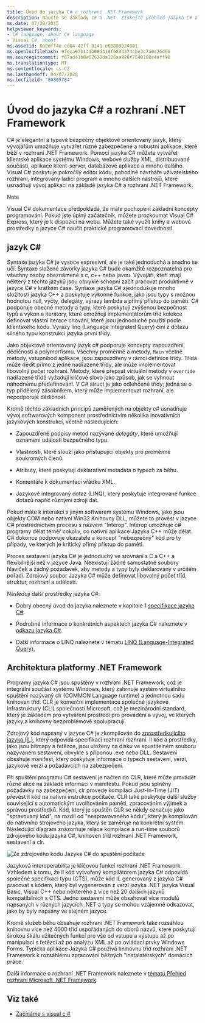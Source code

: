 ```yaml
---
title: Úvod do jazyka C# a rozhraní .NET Framework
description: Naučte se základy c# a .NET. Získejte přehled jazyka C# a ekosystému .NET.
ms.date: 07/20/2015
helpviewer_keywords:
- C# language, about C# language
- Visual C#, about
ms.assetid: 0a2dff4e-cd84-42ff-8141-e89889b24081
ms.openlocfilehash: 9feca97b141b08d418f6833374cbe3c7a0c26d66
ms.sourcegitcommit: f87ad41b8e62622da126aa928f7640108c4eff98
ms.translationtype: MT
ms.contentlocale: cs-CZ
ms.lasthandoff: 04/07/2020
ms.locfileid: "80805784"
---
```

# <a name="introduction-to-the-c-language-and-the-net-framework"></a>Úvod do jazyka C# a rozhraní .NET Framework

C# je elegantní a typově bezpečný objektově orientovaný jazyk, který vývojářům umožňuje vytvářet různé zabezpečené a robustní aplikace, které běží v rozhraní .NET Framework. Pomocí jazyka C# můžete vytvářet klientské aplikace systému Windows, webové služby XML, distribuované součásti, aplikace klient-server, databázové aplikace a mnoho dalšího. Visual C# poskytuje pokročilý editor kódu, pohodlné návrháře uživatelského rozhraní, integrovaný ladicí program a mnoho dalších nástrojů, které usnadňují vývoj aplikací na základě jazyka C# a rozhraní .NET Framework.  
  
> [!NOTE]
> Visual C# dokumentace předpokládá, že máte pochopení základní koncepty programování. Pokud jste úplný začátečník, můžete prozkoumat Visual C# Express, který je k dispozici na webu. Můžete také využít knihy a webové prostředky o jazyce C# naučit praktické programovací dovednosti.  
  
## <a name="c-language"></a>jazyk C#

Syntaxe jazyka C# je vysoce expresivní, ale je také jednoduchá a snadno se učí. Syntaxe složené závorky jazyka C# bude okamžitě rozpoznatelná pro všechny osoby obeznámené s c, c++ nebo javou. Vývojáři, kteří znají některý z těchto jazyků jsou obvykle schopni začít pracovat produktivně v jazyce C# v krátkém čase. Syntaxe jazyka C# zjednodušuje mnoho složitostí jazyka C++ a poskytuje výkonné funkce, jako jsou typy s možnou hodnotou null, výčty, delegáty, výrazy lambda a přímý přístup do paměti. C# podporuje obecné metody a typy, které poskytují zvýšenou bezpečnost typů a výkon a iterátory, které umožňují implementátorům tříd kolekce definovat vlastní iterace chování, které jsou jednoduché použití podle klientského kódu. Výrazy linq (Language Integrated Query) činí z dotazu silného typu konstrukci jazyka první třídy.  
  
 Jako objektově orientovaný jazyk c# podporuje koncepty zapouzdření, dědičnosti a polymorfismu. Všechny proměnné a metody, `Main` včetně metody, vstupníbod aplikace, jsou zapouzdřeny v rámci definice třídy. Třída může dědit přímo z jedné nadřazené třídy, ale může implementovat libovolný počet rozhraní. Metody, které přepsat virtuální metody v `override` nadřazené třídě vyžadují klíčové slovo jako způsob, jak se vyhnout náhodnému předefinování. V C# struct je jako odlehčené třídy; jedná se o typ přidělený zásobníkem, který může implementovat rozhraní, ale nepodporuje dědičnost.  
  
 Kromě těchto základních principů zaměřených na objekty c# usnadňuje vývoj softwarových komponent prostřednictvím několika inovativních jazykových konstrukcí, včetně následujících:  
  
- Zapouzdřené podpisy metod nazývané *delegáty*, které umožňují oznámení událostí bezpečného typu.  
  
- Vlastnosti, které slouží jako přistupující objekty pro proměnné soukromých členů.  
  
- Atributy, které poskytují deklarativní metadata o typech za běhu.  
  
- Komentáře k dokumentaci vřádku XML.  
  
- Jazykově integrovaný dotaz (LINQ), který poskytuje integrované funkce dotazů napříč různými zdroji dat.  
  
 Pokud máte k interakci s jiným softwarem systému Windows, jako jsou objekty COM nebo nativní Win32 Knihovny DLL, můžete to provést v jazyce C# prostřednictvím procesu s názvem "Interop". Interop umožňuje c# programy dělat téměř cokoliv, co nativní aplikace Jazyka C++ může dělat. C# dokonce podporuje ukazatele a koncept "nebezpečný" kód pro ty případy, ve kterých je kritický přímý přístup do paměti.  
  
 Proces sestavení jazyka C# je jednoduchý ve srovnání s C a C++ a flexibilnější než v jazyce Java. Neexistují žádné samostatné soubory hlaviček a žádný požadavek, aby metody a typy byly deklarovány v určitém pořadí. Zdrojový soubor Jazyka C# může definovat libovolný počet tříd, struktur, rozhraní a událostí.  
  
 Následují další prostředky jazyka C#:  
  
- Dobrý obecný úvod do jazyka naleznete v kapitole 1 [specifikace jazyka C#](/dotnet/csharp/language-reference/language-specification/introduction).  
  
- Podrobné informace o konkrétních aspektech jazyka C# naleznete v [odkazu jazyka C#](../language-reference/index.md).  
  
- Další informace o LINQ naleznete v tématu [LINQ (Language-Integrated Query).](../programming-guide/concepts/linq/index.md)  

## <a name="net-framework-platform-architecture"></a>Architektura platformy .NET Framework

 Programy jazyka C# jsou spuštěny v rozhraní .NET Framework, což je integrální součást systému Windows, který zahrnuje systém virtuálního spuštění nazývaný clr (COMMON Language runtime) a jednotnou sadu knihoven tříd. CLR je komerční implementace společné jazykové infrastruktury (CLI) společností Microsoft, což je mezinárodní standard, který je základem pro vytváření prostředí pro provádění a vývoj, ve kterých jazyky a knihovny bezproblémově spolupracují.  
  
 Zdrojový kód napsaný v jazyce C# je zkompilován do [zprostředkujícího jazyka (IL),](../../standard/managed-code.md) který odpovídá specifikaci rozhraní rozhraní. Il kód a prostředky, jako jsou bitmapy a řetězce, jsou uloženy na disku ve spustitelném souboru nazývaném sestavení, obvykle s příponou .exe nebo DLL. Sestavení obsahuje manifest, který poskytuje informace o typech sestavení, verzi, jazykové verzi a požadavcích na zabezpečení.  
  
 Při spuštění programu C# sestavení je načten do CLR, které může provádět různé akce na základě informací v manifestu. Pokud jsou splněny požadavky na zabezpečení, clr provede kompilaci Just-In-Time (JIT) převést il kód na nativní instrukce počítače. CLR také poskytuje další služby související s automatickým uvolňováním paměti, zpracováním výjimek a správou prostředků. Kód, který je spuštěn CLR se někdy označuje jako "spravovaný kód", na rozdíl od "nespravovaného kódu", který je kompilován do nativního strojového jazyka, který se zaměřuje na konkrétní systém. Následující diagram znázorňuje relace kompilace a run-time souborů zdrojového kódu jazyka C#, knihoven tříd rozhraní .NET Framework, sestavení a clr.  
  
 ![Ze zdrojového kódu Jazyka C# do spuštění počítače](./media/introduction-to-the-csharp-language-and-the-net-framework/net-architecture-relationships.png)  
  
 Jazyková interoperabilita je klíčovou funkcí rozhraní .NET Framework. Vzhledem k tomu, že il kód vytvořený kompilátorem jazyka C# odpovídá společné specifikaci typu (CTS), může kód IL generovaný z jazyka C# pracovat s kódem, který byl vygenerován z verzí jazyka .NET jazyka Visual Basic, Visual C++ nebo některého z více než 20 dalších jazyků kompatibilních s CTS. Jedno sestavení může obsahovat více modulů napsaných v různých jazycích .NET a typy se mohou vzájemně odkazovat, jako by byly napsány ve stejném jazyce.  
  
 Kromě služeb běhu obsahuje rozhraní .NET Framework také rozsáhlou knihovnu více než 4000 tříd uspořádaných do oborů názvů, které poskytují širokou škálu užitečných funkcí pro vše od vstupu a výstupu až po manipulaci s řetězci až po analýzu XML až po ovládací prvky Windows Forms. Typická aplikace Jazyka C# používá knihovnu tříd rozhraní .NET Framework k rozsáhlému zpracování běžných "instalatérských" domácích práce.  
  
 Další informace o rozhraní .NET Framework naleznete v [tématu Přehled rozhraní Microsoft .NET Framework](../../framework/get-started/overview.md).  
  
## <a name="see-also"></a>Viz také

- [Začínáme s visual c #](/visualstudio/ide/quickstart-csharp-console)
